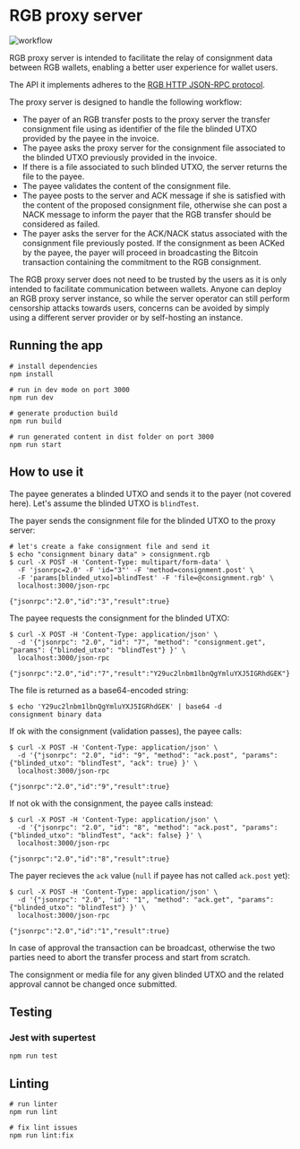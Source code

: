 # RGB proxy server

![workflow](https://user-images.githubusercontent.com/31323835/172648333-efd666c0-d8c3-48d8-b290-117c590c684c.png)

RGB proxy server is intended to facilitate the relay of consignment data
between RGB wallets, enabling a better user experience for wallet users.

The API it implements adheres to the
[RGB HTTP JSON-RPC protocol](https://github.com/RGB-Tools/rgb-http-json-rpc).

The proxy server is designed to handle the following workflow:

- The payer of an RGB transfer posts to the proxy server the transfer
  consignment file using as identifier of the file the blinded UTXO provided by
  the payee in the invoice.
- The payee asks the proxy server for the consignment file associated to the
  blinded UTXO previously provided in the invoice.
- If there is a file associated to such blinded UTXO, the server returns the
  file to the payee.
- The payee validates the content of the consignment file.
- The payee posts to the server and ACK message if she is satisfied with the
  content of the proposed consignment file, otherwise she can post a NACK
  message to inform the payer that the RGB transfer should be considered as
  failed.
- The payer asks the server for the ACK/NACK status associated with the
  consignment file previously posted. If the consignment as been ACKed by the
  payee, the payer will proceed in broadcasting the Bitcoin transaction
  containing the commitment to the RGB consignment.

The RGB proxy server does not need to be trusted by the users as it is only
intended to facilitate communication between wallets.
Anyone can deploy an RGB proxy server instance, so while the server operator
can still perform censorship attacks towards users, concerns can be avoided by
simply using a different server provider or by self-hosting an instance.

## Running the app

```
# install dependencies
npm install

# run in dev mode on port 3000
npm run dev

# generate production build
npm run build

# run generated content in dist folder on port 3000
npm run start
```

## How to use it

The payee generates a blinded UTXO and sends it to the payer (not covered
here). Let's assume the blinded UTXO is `blindTest`.

The payer sends the consignment file for the blinded UTXO to the proxy server:
```
# let's create a fake consignment file and send it
$ echo "consignment binary data" > consignment.rgb
$ curl -X POST -H 'Content-Type: multipart/form-data' \
  -F 'jsonrpc=2.0' -F 'id="3"' -F 'method=consignment.post' \
  -F 'params[blinded_utxo]=blindTest' -F 'file=@consignment.rgb' \
  localhost:3000/json-rpc

{"jsonrpc":"2.0","id":"3","result":true}
```

The payee requests the consignment for the blinded UTXO:
```
$ curl -X POST -H 'Content-Type: application/json' \
  -d '{"jsonrpc": "2.0", "id": "7", "method": "consignment.get", "params": {"blinded_utxo": "blindTest"} }' \
  localhost:3000/json-rpc

{"jsonrpc":"2.0","id":"7","result":"Y29uc2lnbm1lbnQgYmluYXJ5IGRhdGEK"}

```
The file is returned as a base64-encoded string:
```
$ echo 'Y29uc2lnbm1lbnQgYmluYXJ5IGRhdGEK' | base64 -d
consignment binary data
```

If ok with the consignment (validation passes), the payee calls:
```
$ curl -X POST -H 'Content-Type: application/json' \
  -d '{"jsonrpc": "2.0", "id": "9", "method": "ack.post", "params": {"blinded_utxo": "blindTest", "ack": true} }' \
  localhost:3000/json-rpc

{"jsonrpc":"2.0","id":"9","result":true}
```

If not ok with the consignment, the payee calls instead:
```
$ curl -X POST -H 'Content-Type: application/json' \
  -d '{"jsonrpc": "2.0", "id": "8", "method": "ack.post", "params": {"blinded_utxo": "blindTest", "ack": false} }' \
  localhost:3000/json-rpc

{"jsonrpc":"2.0","id":"8","result":true}
```

The payer recieves the `ack` value (`null` if payee has not called `ack.post`
yet):
```
$ curl -X POST -H 'Content-Type: application/json' \
  -d '{"jsonrpc": "2.0", "id": "1", "method": "ack.get", "params": {"blinded_utxo": "blindTest"} }' \
  localhost:3000/json-rpc

{"jsonrpc":"2.0","id":"1","result":true}
```

In case of approval the transaction can be broadcast, otherwise the two parties
need to abort the transfer process and start from scratch.

The consignment or media file for any given blinded UTXO and the related
approval cannot be changed once submitted.


## Testing

### Jest with supertest

```
npm run test
```

## Linting

```
# run linter
npm run lint

# fix lint issues
npm run lint:fix
```
